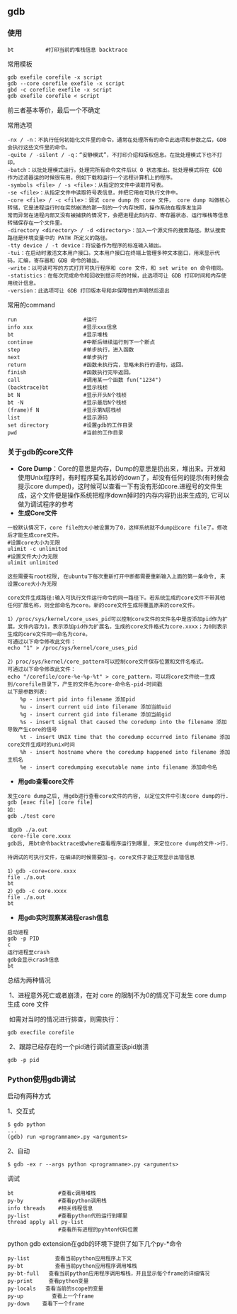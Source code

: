 
## gdb

### 使用



```
bt			#打印当前的堆栈信息 backtrace
```

常用模板

```
gdb exefile corefile -x script
gdb --core corefile exefile -x script
gbd -c corefile exefile -x script
gdb exefile corefile < script
```

前三者基本等价，最后一个不确定



常用选项

```
-nx / -n：不执行任何初始化文件里的命令。通常在处理所有的命令此选项和参数之后，GDB 会执行这些文件里的命令。
-quite / -silent / -q：“安静模式”，不打印介绍和版权信息。在批处理模式下也不打印。
-batch：以批处理模式运行。处理完所有命令文件后以 0 状态推出。批处理模式将在 GDB 作为过滤器运的时候很有用，例如下载和运行一个远程计算机上的程序。
-symbols <file> / -s <file>：从指定的文件中读取符号表。
-se <file>：从指定文件中读取符号表信息，并把它用在可执行文件中。
-core <file> / -c <file>：调试 core dump 的 core 文件， core dump 叫做核心转储，它是进程运行时在突然崩溃的那一刻的一个内存快照，操作系统在程序发生异
常而异常在进程内部又没有被捕获的情况下，会把进程此刻内存、寄存器状态、运行堆栈等信息转储保存在一个文件里。
-directory <directory> / -d <directory>：加入一个源文件的搜索路径。默认搜索路径是环境变量中的 PATH 所定义的路径。
-tty device / -t device：将设备作为程序的标准输入输出。
-tui：在启动时激活文本用户接口。文本用户接口在终端上管理多种文本窗口，用来显示代码，汇编，寄存器和 GDB 命令的输出。
-write：以可读可写的方式打开可执行程序和 core 文件，和 set write on 命令相同。
-statistics：在每次完成命令和回收到提示符的时候，此选项可让 GDB 打印时间和内存使用统计信息。
-version：此选项可让 GDB 打印版本号和非保障性的声明然后退出
```



常用的command

```
run						#运行
info xxx				#显示xxx信息
bt						#显示堆栈
continue				#中断后继续运行到下一个断点
step					#单步执行，进入函数
next					#单步执行
return					#函数未执行完，忽略未执行的语句，返回。
finish					#函数执行完毕返回。
call					#调用某一个函数 fun("1234")
(backtrace)bt			#显示栈桢
bt N					#显示开头N个栈桢
bt -N					#显示最后N个栈桢
(frame)f N				#显示第N层栈桢
list					#显示源码
set directory			#设置gdb的工作目录
pwd						#当前的工作目录
```









### 关于gdb的core文件



- **Core Dump**：Core的意思是内存，Dump的意思是扔出来，堆出来。开发和使用Unix程序时，有时程序莫名其妙的down了，却没有任何的提示(有时候会提示core dumped)，这时候可以查看一下有没有形如core.进程号的文件生成，这个文件便是操作系统把程序down掉时的内存内容扔出来生成的, 它可以做为调试程序的参考
- **生成Core文件**

```
一般默认情况下，core file的大小被设置为了0，这样系统就不dump出core file了。修改后才能生成core文件。
#设置core大小为无限
ulimit -c unlimited
#设置文件大小为无限
ulimit unlimited

这些需要有root权限, 在ubuntu下每次重新打开中断都需要重新输入上面的第一条命令, 来设置core大小为无限

core文件生成路径:输入可执行文件运行命令的同一路径下。若系统生成的core文件不带其他任何扩展名称，则全部命名为core。新的core文件生成将覆盖原来的core文件。

1）/proc/sys/kernel/core_uses_pid可以控制core文件的文件名中是否添加pid作为扩展。文件内容为1，表示添加pid作为扩展名，生成的core文件格式为core.xxxx；为0则表示生成的core文件同一命名为core。
可通过以下命令修改此文件：
echo "1" > /proc/sys/kernel/core_uses_pid

2）proc/sys/kernel/core_pattern可以控制core文件保存位置和文件名格式。
可通过以下命令修改此文件：
echo "/corefile/core-%e-%p-%t" > core_pattern，可以将core文件统一生成到/corefile目录下，产生的文件名为core-命令名-pid-时间戳
以下是参数列表:
    %p - insert pid into filename 添加pid
    %u - insert current uid into filename 添加当前uid
    %g - insert current gid into filename 添加当前gid
    %s - insert signal that caused the coredump into the filename 添加导致产生core的信号
    %t - insert UNIX time that the coredump occurred into filename 添加core文件生成时的unix时间
    %h - insert hostname where the coredump happened into filename 添加主机名
    %e - insert coredumping executable name into filename 添加命令名
```

- **用gdb查看core文件**

```
发生core dump之后, 用gdb进行查看core文件的内容, 以定位文件中引发core dump的行.
gdb [exec file] [core file]
如:
gdb ./test core

或gdb ./a.out
 core-file core.xxxx
gdb后, 用bt命令backtrace或where查看程序运行到哪里, 来定位core dump的文件->行.

待调试的可执行文件，在编译的时候需要加-g，core文件才能正常显示出错信息

1）gdb -core=core.xxxx
file ./a.out
bt
2）gdb -c core.xxxx
file ./a.out
bt
```

- **用gdb实时观察某进程crash信息**

```
启动进程
gdb -p PID
c
运行进程至crash
gdb会显示crash信息
bt
```



总结为两种情况

​	1、进程意外死亡或者崩溃，在对 core 的限制不为0的情况下可发生 core dump 生成 core 文件

​		如需对当时的情况进行排查，则需执行：

```
gdb execfile corefile
```



​	2、跟踪已经存在的一个pid进行调试直至该pid崩溃

```
gdb -p pid
```









### Python使用gdb调试

启动有两种方式

1、交互式

```
$ gdb python
...
(gdb) run <programname>.py <arguments>
```

2、自动

```
$ gdb -ex r --args python <programname>.py <arguments>
```



调试

```
bt				#查看c调用堆栈
py-by			#查看python调用栈
info threads	#相关线程信息
py-list			#查看python代码运行到哪里
thread apply all py-list
				#查看所有进程的pyhton代码位置
```



python gdb extension在gdb的环境下提供了如下几个py-*命令

```
py-list        查看当前python应用程序上下文
py-bt          查看当前python应用程序调用堆栈
py-bt-full   查看当前python应用程序调用堆栈，并且显示每个frame的详细情况
py-print     查看python变量
py-locals   查看当前的scope的变量
py-up         查看上一个frame
py-down    查看下一个frame
```

